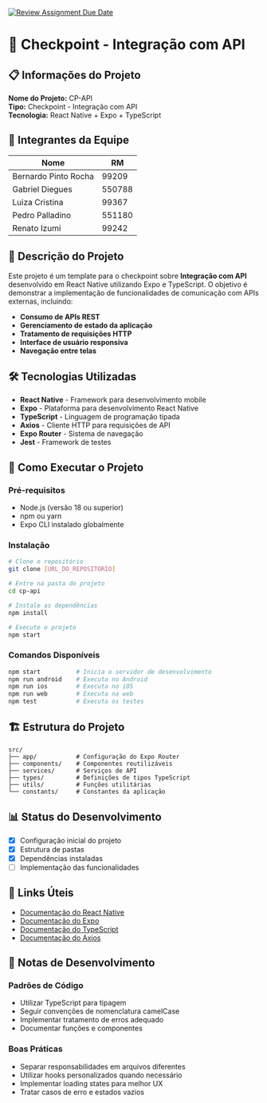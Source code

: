 [![Review Assignment Due Date](https://classroom.github.com/assets/deadline-readme-button-22041afd0340ce965d47ae6ef1cefeee28c7c493a6346c4f15d667ab976d596c.svg)](https://classroom.github.com/a/y9NI1KJj)
# 🚀 Checkpoint - Integração com API

## 📋 Informações do Projeto

**Nome do Projeto:** CP-API  
**Tipo:** Checkpoint - Integração com API  
**Tecnologia:** React Native + Expo + TypeScript  

## 👥 Integrantes da Equipe

| Nome | RM |
|------|-----|
| Bernardo Pinto Rocha | 99209 |
| Gabriel Diegues | 550788 |
| Luiza Cristina | 99367 |
| Pedro Palladino | 551180 |
| Renato Izumi | 99242 |

## 📝 Descrição do Projeto

Este projeto é um template para o checkpoint sobre **Integração com API** desenvolvido em React Native utilizando Expo e TypeScript. O objetivo é demonstrar a implementação de funcionalidades de comunicação com APIs externas, incluindo:

- **Consumo de APIs REST**
- **Gerenciamento de estado da aplicação**
- **Tratamento de requisições HTTP**
- **Interface de usuário responsiva**
- **Navegação entre telas**

## 🛠️ Tecnologias Utilizadas

- **React Native** - Framework para desenvolvimento mobile
- **Expo** - Plataforma para desenvolvimento React Native
- **TypeScript** - Linguagem de programação tipada
- **Axios** - Cliente HTTP para requisições de API
- **Expo Router** - Sistema de navegação
- **Jest** - Framework de testes

## 🚀 Como Executar o Projeto

### Pré-requisitos
- Node.js (versão 18 ou superior)
- npm ou yarn
- Expo CLI instalado globalmente

### Instalação
```bash
# Clone o repositório
git clone [URL_DO_REPOSITORIO]

# Entre na pasta do projeto
cd cp-api

# Instale as dependências
npm install

# Execute o projeto
npm start
```

### Comandos Disponíveis
```bash
npm start          # Inicia o servidor de desenvolvimento
npm run android    # Executa no Android
npm run ios        # Executa no iOS
npm run web        # Executa na web
npm test           # Executa os testes
```

## 🏗️ Estrutura do Projeto

```
src/
├── app/           # Configuração do Expo Router
├── components/    # Componentes reutilizáveis
├── services/      # Serviços de API
├── types/         # Definições de tipos TypeScript
├── utils/         # Funções utilitárias
└── constants/     # Constantes da aplicação
```

## 📊 Status do Desenvolvimento

- [x] Configuração inicial do projeto
- [x] Estrutura de pastas
- [x] Dependências instaladas
- [ ] Implementação das funcionalidades

## 🔗 Links Úteis

- [Documentação do React Native](https://reactnative.dev/)
- [Documentação do Expo](https://docs.expo.dev/)
- [Documentação do TypeScript](https://www.typescriptlang.org/)
- [Documentação do Axios](https://axios-http.com/)

## 📝 Notas de Desenvolvimento

### Padrões de Código
- Utilizar TypeScript para tipagem
- Seguir convenções de nomenclatura camelCase
- Implementar tratamento de erros adequado
- Documentar funções e componentes

### Boas Práticas
- Separar responsabilidades em arquivos diferentes
- Utilizar hooks personalizados quando necessário
- Implementar loading states para melhor UX
- Tratar casos de erro e estados vazios

